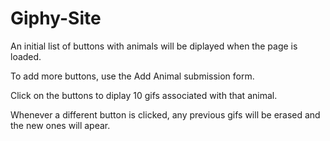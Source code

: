 # Giphy-Site

An initial list of buttons with animals will be diplayed when the page is loaded.

To add more buttons, use the Add Animal submission form.

Click on the buttons to diplay 10 gifs associated with that animal.

Whenever a different button is clicked, any previous gifs will be erased and the new ones will apear.
